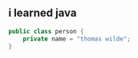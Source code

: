 ## i learned java

```java title="Person.java"
public class person {
    private name = "thomas wilde";
}
```